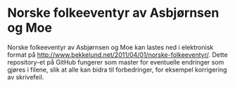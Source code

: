 # Norske folkeeventyr av Asbjørnsen og Moe

Norske folkeeventyr av Asbjørnsen og Moe kan lastes ned i elektronisk format på http://www.bekkelund.net/2011/04/01/norske-folkeeventyr/. Dette repository-et på GitHub fungerer som master for eventuelle endringer som gjøres i filene, slik at alle kan bidra til forbedringer, for eksempel korrigering av skrivefeil.
